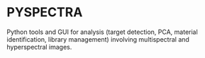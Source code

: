 # PYSPECTRA
Python tools and GUI for analysis (target detection, PCA, material identification, library management) involving multispectral and hyperspectral images.
